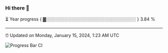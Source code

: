 ### Hi there 👋

⏳ Year progress { ▓░░░░░░░░░░░░░░░░░░░░░░░░░░░░░ } 3.84 %

---

⏰ Updated on Monday, January 15, 2024, 1:23 AM UTC

![Progress Bar CI](https://github.com/arthurbuhl/arthurbuhl/workflows/Progress%20Bar%20CI/badge.svg)
